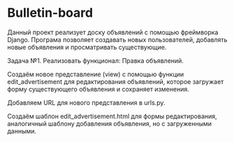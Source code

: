 # Bulletin-board
Данный проект реализует доску объявлений с помощью фреймворка Django.
Програма позволяет создавать новых пользователей, добавлять новые объявления и просматривать существующие.

Задача №1. Реализовать функционал: Правка объявлений.

Создаём новое представление (view) с помощью функции edit_advertisement для редактирования объявлений, которое загружает форму существующего объявления и сохраняет изменения.

Добавляем URL для нового представления в urls.py.

Создаём шаблон edit_advertisement.html для формы редактирования, аналогичный шаблону добавления объявления, но с загруженными данными.
